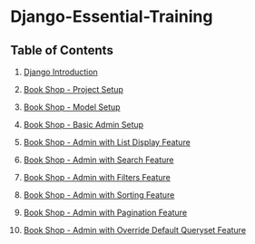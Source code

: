 # Django-Essential-Training
 
## Table of Contents
1. [Django Introduction](https://github.com/vprabhu1771/Django-Essential-Training/tree/main/1%20-%20Django%20Introduction)

2. [Book Shop - Project Setup](https://github.com/vprabhu1771/Django-Essential-Training/tree/main/2%20-%20Book%20Shop%20-%20Project%20Setup)

3. [Book Shop - Model Setup](https://github.com/vprabhu1771/Django-Essential-Training/tree/main/3%20-%20Book%20Shop%20-%20Model%20Setup)

4. [Book Shop - Basic Admin Setup](https://github.com/vprabhu1771/Django-Essential-Training/tree/main/4%20-%20Book%20Shop%20-%20Basic%20Admin%20Setup)

5. [Book Shop - Admin with List Display Feature](https://github.com/vprabhu1771/Django-Essential-Training/tree/main/5%20-%20Book%20Shop%20-%20Admin%20with%20List%20Display%20Feature)

6. [Book Shop - Admin with Search Feature](https://github.com/vprabhu1771/Django-Essential-Training/tree/main/6%20-%20Book%20Shop%20-%20Admin%20with%20Search%20Feature)

7. [Book Shop - Admin with Filters Feature]()

8. [Book Shop - Admin with Sorting Feature]()

9. [Book Shop - Admin with Pagination Feature]()

10. [Book Shop - Admin with Override Default Queryset Feature]()